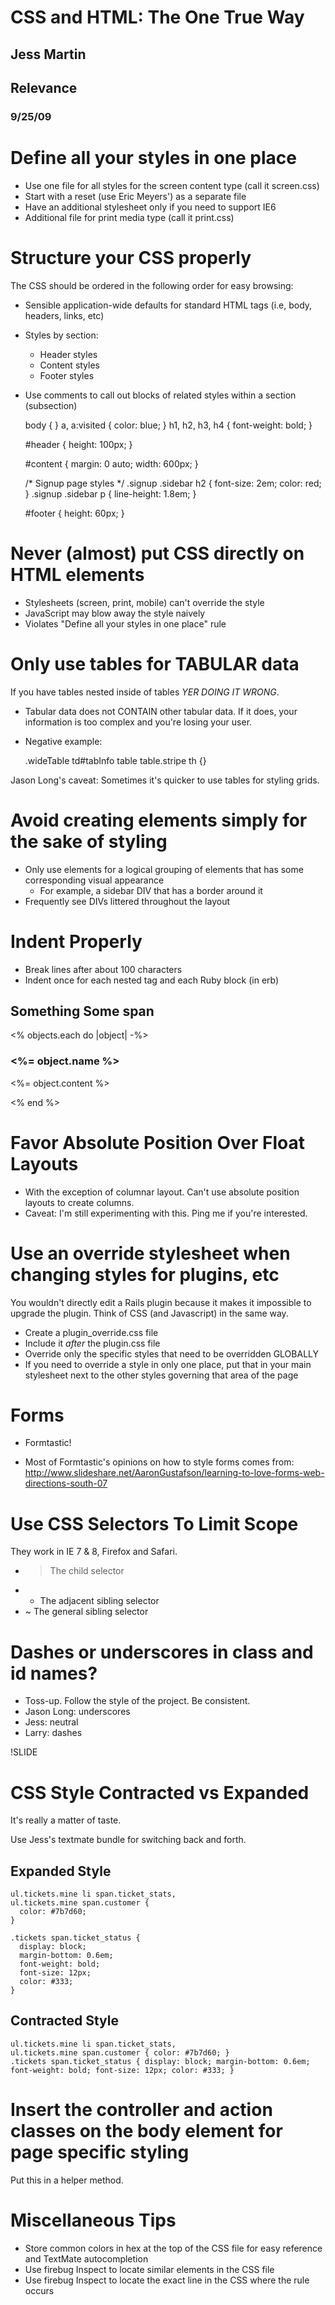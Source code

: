 # CSS and HTML: The One True Way
## Jess Martin
## Relevance

### 9/25/09

# Define all your styles in one place #

* Use one file for all styles for the screen content type (call it screen.css)
* Start with a reset (use Eric Meyers') as a separate file
* Have an additional stylesheet only if you need to support IE6
* Additional file for print media type (call it print.css)

# Structure your CSS properly

The CSS should be ordered in the following order for easy browsing:

* Sensible application-wide defaults for standard HTML tags (i.e, body, headers, links, etc)
* Styles by section:
  * Header styles
  * Content styles
  * Footer styles
* Use comments to call out blocks of related styles within a section (subsection)

    body { }
    a, a:visited { color: blue; }
    h1, h2, h3, h4 { font-weight: bold; }

    #header { height: 100px; }

    #content { margin: 0 auto; width: 600px; }

    /* Signup page styles */
    .signup .sidebar h2 { font-size: 2em; color: red; }
    .signup .sidebar p { line-height: 1.8em; }

    #footer { height: 60px; }

# Never (almost) put CSS directly on HTML elements #

* Stylesheets (screen, print, mobile) can't override the style
* JavaScript may blow away the style naively
* Violates "Define all your styles in one place" rule

# Only use tables for TABULAR data

If you have tables nested inside of tables *YER DOING IT WRONG*.
  
* Tabular data does not CONTAIN other tabular data. If it does, your information is too complex and you're losing your user.
* Negative example: 

    .wideTable td#tabInfo table table.stripe th {}

Jason Long's caveat: Sometimes it's quicker to use tables for styling grids.

# Avoid creating elements simply for the sake of styling

* Only use elements for a logical grouping of elements that has some corresponding visual appearance
  * For example, a sidebar DIV that has a border around it
* Frequently see DIVs littered throughout the layout
    
# Indent Properly

* Break lines after about 100 characters
* Indent once for each nested tag and each Ruby block (in erb)

<html>
  <head>
    <title></title>
  </head>
  <body>
    <h2>
      Something
      <span>Some span</span>
    </h2>
    <% objects.each do |object| -%>
      <h3><%= object.name %></h3>
      <p><%= object.content %></p>
    <% end %>
  </body>
</html>

# Favor Absolute Position Over Float Layouts

* With the exception of columnar layout.  Can't use absolute position layouts to create columns.
* Caveat: I'm still experimenting with this. Ping me if you're interested.

# Use an override stylesheet when changing styles for plugins, etc

You wouldn't directly edit a Rails plugin because it makes it impossible to upgrade the plugin. Think of CSS (and Javascript) in the same way.

* Create a plugin_override.css file
* Include it *after* the plugin.css file
* Override only the specific styles that need to be overridden GLOBALLY
* If you need to override a style in only one place, put that in your main stylesheet next to the other styles governing that area of the page

# Forms #

* Formtastic!

* Most of Formtastic's opinions on how to style forms comes from:
http://www.slideshare.net/AaronGustafson/learning-to-love-forms-web-directions-south-07

# Use CSS Selectors To Limit Scope #

They work in IE 7 & 8, Firefox and Safari.

* > The child selector 
* + The adjacent sibling selector 
* ~ The general sibling selector 
    

# Dashes or underscores in class and id names? #

* Toss-up. Follow the style of the project. Be consistent.
* Jason Long: underscores
* Jess: neutral
* Larry: dashes

!SLIDE

# CSS Style Contracted vs Expanded #

It's really a matter of taste.

Use Jess's textmate bundle for switching back and forth.

## Expanded Style

    ul.tickets.mine li span.ticket_stats,
    ul.tickets.mine span.customer {
      color: #7b7d60;
    }

    .tickets span.ticket_status {
      display: block;
      margin-bottom: 0.6em;
      font-weight: bold;
      font-size: 12px;
      color: #333;
    }

## Contracted Style

    ul.tickets.mine li span.ticket_stats,
    ul.tickets.mine span.customer { color: #7b7d60; }
    .tickets span.ticket_status { display: block; margin-bottom: 0.6em; font-weight: bold; font-size: 12px; color: #333; }
    
# Insert the controller and action classes on the body element for page specific styling

Put this in a helper method.

  <body class="<%= controller.controller_name %>
               <%= controller.action_name %>">

# Miscellaneous Tips

* Store common colors in hex at the top of the CSS file for easy reference and TextMate autocompletion
* Use firebug Inspect to locate similar elements in the CSS file
* Use firebug Inspect to locate the exact line in the CSS where the rule occurs